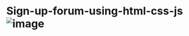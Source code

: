 # Sign-up-forum-using-html-css-js![image](https://user-images.githubusercontent.com/109774891/183820353-75207902-4819-48e9-a5c2-b96758a62882.png)
